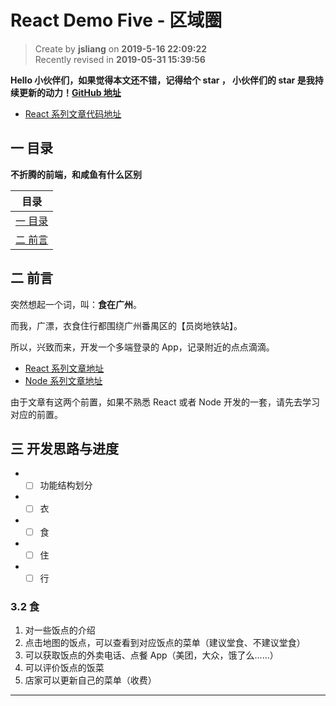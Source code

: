 React Demo Five - 区域圈
===

> Create by **jsliang** on **2019-5-16 22:09:22**  
> Recently revised in **2019-05-31 15:39:56**

**Hello 小伙伴们，如果觉得本文还不错，记得给个 **star** ， 小伙伴们的 **star** 是我持续更新的动力！[GitHub 地址](https://github.com/LiangJunrong/document-library)**

* [React 系列文章代码地址](https://github.com/LiangJunrong/React)

## <a name="chapter-one" id="chapter-one">一 目录</a>

**不折腾的前端，和咸鱼有什么区别**

| 目录 |
| --- | 
| [一 目录](#chapter-one) | 
| [二 前言](#chapter-two) |

## <a name="chapter-two" id="chapter-two">二 前言</a>



突然想起一个词，叫：**食在广州**。

而我，广漂，衣食住行都围绕广州番禺区的【员岗地铁站】。

所以，兴致而来，开发一个多端登录的 App，记录附近的点点滴滴。

* [React 系列文章地址](https://github.com/LiangJunrong/document-library/tree/master/JavaScript-library/React)
* [Node 系列文章地址](https://github.com/LiangJunrong/document-library/tree/master/other-library/Node)

由于文章有这两个前置，如果不熟悉 React 或者 Node 开发的一套，请先去学习对应的前置。

## <a name="chapter-three" id="chapter-three">三 开发思路与进度</a>



* - [ ] 功能结构划分
* - [ ] 衣
* - [ ] 食
* - [ ] 住
* - [ ] 行

### 3.2 食

1. 对一些饭点的介绍
2. 点击地图的饭点，可以查看到对应饭点的菜单（建议堂食、不建议堂食）
3. 可以获取饭点的外卖电话、点餐 App（美团，大众，饿了么……）
4. 可以评价饭点的饭菜
5. 店家可以更新自己的菜单（收费）

---



